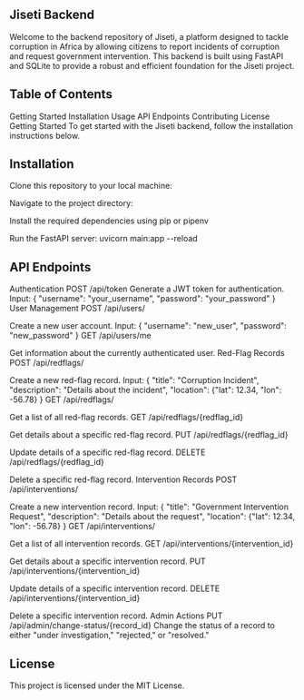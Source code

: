 ## Jiseti Backend
Welcome to the backend repository of Jiseti, a platform designed to tackle corruption in Africa by allowing citizens to report incidents of corruption and request government intervention. This backend is built using FastAPI and SQLite to provide a robust and efficient foundation for the Jiseti project.

## Table of Contents
Getting Started
Installation
Usage
API Endpoints
Contributing
License
Getting Started
To get started with the Jiseti backend, follow the installation instructions below.

## Installation
Clone this repository to your local machine:

Navigate to the project directory:

Install the required dependencies using pip or pipenv

Run the FastAPI server:
uvicorn main:app --reload

## API Endpoints
Authentication
POST /api/token
Generate a JWT token for authentication.
Input: { "username": "your_username", "password": "your_password" }
User Management
POST /api/users/

Create a new user account.
Input: { "username": "new_user", "password": "new_password" }
GET /api/users/me

Get information about the currently authenticated user.
Red-Flag Records
POST /api/redflags/

Create a new red-flag record.
Input: { "title": "Corruption Incident", "description": "Details about the incident", "location": {"lat": 12.34, "lon": -56.78} }
GET /api/redflags/

Get a list of all red-flag records.
GET /api/redflags/{redflag_id}

Get details about a specific red-flag record.
PUT /api/redflags/{redflag_id}

Update details of a specific red-flag record.
DELETE /api/redflags/{redflag_id}

Delete a specific red-flag record.
Intervention Records
POST /api/interventions/

Create a new intervention record.
Input: { "title": "Government Intervention Request", "description": "Details about the request", "location": {"lat": 12.34, "lon": -56.78} }
GET /api/interventions/

Get a list of all intervention records.
GET /api/interventions/{intervention_id}

Get details about a specific intervention record.
PUT /api/interventions/{intervention_id}

Update details of a specific intervention record.
DELETE /api/interventions/{intervention_id}

Delete a specific intervention record.
Admin Actions
PUT /api/admin/change-status/{record_id}
Change the status of a record to either "under investigation," "rejected," or "resolved."

## License
This project is licensed under the MIT License.

